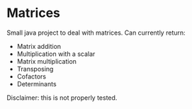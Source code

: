 # Matrices

Small java project to deal with matrices. Can currently return:
* Matrix addition
* Multiplication with a scalar
* Matrix multiplication
* Transposing
* Cofactors
* Determinants

Disclaimer: this is not properly tested.
